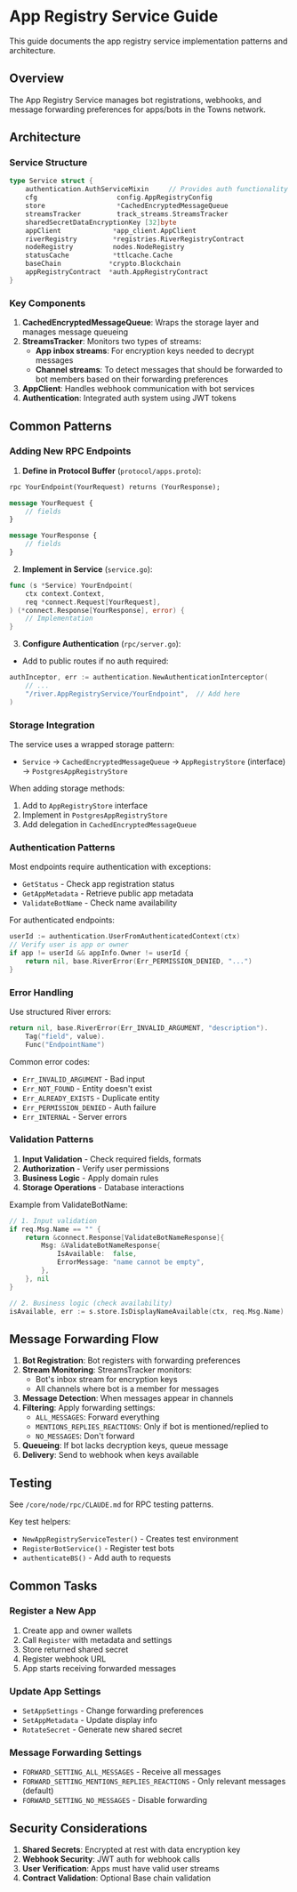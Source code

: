 # App Registry Service Guide

This guide documents the app registry service implementation patterns and architecture.

## Overview

The App Registry Service manages bot registrations, webhooks, and message forwarding preferences for apps/bots in the Towns network.

## Architecture

### Service Structure
```go
type Service struct {
    authentication.AuthServiceMixin     // Provides auth functionality
    cfg                    config.AppRegistryConfig
    store                  *CachedEncryptedMessageQueue
    streamsTracker         track_streams.StreamsTracker
    sharedSecretDataEncryptionKey [32]byte
    appClient             *app_client.AppClient
    riverRegistry         *registries.RiverRegistryContract
    nodeRegistry          nodes.NodeRegistry
    statusCache           *ttlcache.Cache
    baseChain            *crypto.Blockchain
    appRegistryContract  *auth.AppRegistryContract
}
```

### Key Components

1. **CachedEncryptedMessageQueue**: Wraps the storage layer and manages message queueing
2. **StreamsTracker**: Monitors two types of streams:
   - **App inbox streams**: For encryption keys needed to decrypt messages
   - **Channel streams**: To detect messages that should be forwarded to bot members based on their forwarding preferences
3. **AppClient**: Handles webhook communication with bot services
4. **Authentication**: Integrated auth system using JWT tokens

## Common Patterns

### Adding New RPC Endpoints

1. **Define in Protocol Buffer** (`protocol/apps.proto`):
```proto
rpc YourEndpoint(YourRequest) returns (YourResponse);

message YourRequest {
    // fields
}

message YourResponse {
    // fields
}
```

2. **Implement in Service** (`service.go`):
```go
func (s *Service) YourEndpoint(
    ctx context.Context,
    req *connect.Request[YourRequest],
) (*connect.Response[YourResponse], error) {
    // Implementation
}
```

3. **Configure Authentication** (`rpc/server.go`):
- Add to public routes if no auth required:
```go
authInceptor, err := authentication.NewAuthenticationInterceptor(
    // ...
    "/river.AppRegistryService/YourEndpoint",  // Add here
)
```

### Storage Integration

The service uses a wrapped storage pattern:
- `Service` → `CachedEncryptedMessageQueue` → `AppRegistryStore` (interface) → `PostgresAppRegistryStore`

When adding storage methods:
1. Add to `AppRegistryStore` interface
2. Implement in `PostgresAppRegistryStore`
3. Add delegation in `CachedEncryptedMessageQueue`

### Authentication Patterns

Most endpoints require authentication with exceptions:
- `GetStatus` - Check app registration status
- `GetAppMetadata` - Retrieve public app metadata
- `ValidateBotName` - Check name availability

For authenticated endpoints:
```go
userId := authentication.UserFromAuthenticatedContext(ctx)
// Verify user is app or owner
if app != userId && appInfo.Owner != userId {
    return nil, base.RiverError(Err_PERMISSION_DENIED, "...")
}
```

### Error Handling

Use structured River errors:
```go
return nil, base.RiverError(Err_INVALID_ARGUMENT, "description").
    Tag("field", value).
    Func("EndpointName")
```

Common error codes:
- `Err_INVALID_ARGUMENT` - Bad input
- `Err_NOT_FOUND` - Entity doesn't exist
- `Err_ALREADY_EXISTS` - Duplicate entity
- `Err_PERMISSION_DENIED` - Auth failure
- `Err_INTERNAL` - Server errors

### Validation Patterns

1. **Input Validation** - Check required fields, formats
2. **Authorization** - Verify user permissions
3. **Business Logic** - Apply domain rules
4. **Storage Operations** - Database interactions

Example from ValidateBotName:
```go
// 1. Input validation
if req.Msg.Name == "" {
    return &connect.Response[ValidateBotNameResponse]{
        Msg: &ValidateBotNameResponse{
            IsAvailable:  false,
            ErrorMessage: "name cannot be empty",
        },
    }, nil
}

// 2. Business logic (check availability)
isAvailable, err := s.store.IsDisplayNameAvailable(ctx, req.Msg.Name)
```

## Message Forwarding Flow

1. **Bot Registration**: Bot registers with forwarding preferences
2. **Stream Monitoring**: StreamsTracker monitors:
   - Bot's inbox stream for encryption keys
   - All channels where bot is a member for messages
3. **Message Detection**: When messages appear in channels
4. **Filtering**: Apply forwarding settings:
   - `ALL_MESSAGES`: Forward everything
   - `MENTIONS_REPLIES_REACTIONS`: Only if bot is mentioned/replied to
   - `NO_MESSAGES`: Don't forward
5. **Queueing**: If bot lacks decryption keys, queue message
6. **Delivery**: Send to webhook when keys available

## Testing

See `/core/node/rpc/CLAUDE.md` for RPC testing patterns.

Key test helpers:
- `NewAppRegistryServiceTester()` - Creates test environment
- `RegisterBotService()` - Register test bots
- `authenticateBS()` - Add auth to requests

## Common Tasks

### Register a New App
1. Create app and owner wallets
2. Call `Register` with metadata and settings
3. Store returned shared secret
4. Register webhook URL
5. App starts receiving forwarded messages

### Update App Settings
- `SetAppSettings` - Change forwarding preferences
- `SetAppMetadata` - Update display info
- `RotateSecret` - Generate new shared secret

### Message Forwarding Settings
- `FORWARD_SETTING_ALL_MESSAGES` - Receive all messages
- `FORWARD_SETTING_MENTIONS_REPLIES_REACTIONS` - Only relevant messages (default)
- `FORWARD_SETTING_NO_MESSAGES` - Disable forwarding

## Security Considerations

1. **Shared Secrets**: Encrypted at rest with data encryption key
2. **Webhook Security**: JWT auth for webhook calls
3. **User Verification**: Apps must have valid user streams
4. **Contract Validation**: Optional Base chain validation